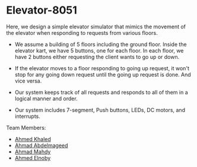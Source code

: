# Elevator-8051
Here, we design a simple elevator simulator that mimics the movement of the elevator when responding to requests from various floors. 

* We assume a building of 5 floors including the ground floor. Inside the elevator kart, we have 5 buttons, one for each floor. In each floor, we have 2 buttons either requesting the client wants to go up or down.

* If the elevator moves to a floor responding to going up request, it won't stop for any going down request until the going up request is done. And vice versa.

* Our system keeps track of all requests and responds to all of them in a logical manner and order.

* Our system includes 7-segment, Push buttons, LEDs, DC motors, and interrupts.

Team Members:
* [Ahmed Khaled](https://github.com/AhmedKhaled8)
* [Ahmad Abdelmageed](https://github.com/Ahmad-Abdalmageed)
* [Ahmad Mahdy](https://github.com/AMahdy98)
* [Ahmed Elnoby](https://github.com/ahmedalnouby132)
